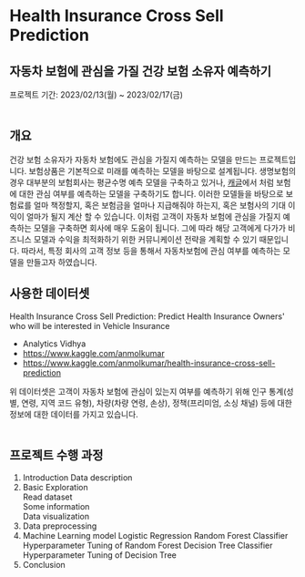 # Health Insurance Cross Sell Prediction
## 자동차 보험에 관심을 가질 건강 보험 소유자 예측하기
프로젝트 기간: 2023/02/13(월) ~ 2023/02/17(금)  
<br/>
## 개요
건강 보험 소유자가 자동차 보험에도 관심을 가질지 예측하는 모델을 만드는 프로젝트입니다. 보험상품은 기본적으로 미래를 예측하는 모델을 바탕으로 설계됩니다. 생명보험의 경우 대부분의 보험회사는 평균수명 예측 모델을 구축하고 있거나, [캐글](https://www.kaggle.com/anmolkumar/health-insurance-cross-sell-prediction)에서 처럼 보험에 대한 관심 여부를 예측하는 모델을 구축하기도 합니다. 이러한 모델들을 바탕으로 보험료를 얼마 책정할지, 혹은 보험금을 얼마나 지급해줘야 하는지, 혹은 보험사의 기대 이익이 얼마가 될지 계산 할 수 있습니다. 이처럼 고객이 자동차 보험에 관심을 가질지 예측하는 모델을 구축하면 회사에 매우 도움이 됩니다. 그에 따라 해당 고객에게 다가가 비즈니스 모델과 수익을 최적화하기 위한 커뮤니케이션 전략을 계획할 수 있기 때문입니다. 따라서, 특정 회사의 고객 정보 등을 통해서 자동차보험에 관심 여부를 예측하는 모델을 만들고자 하였습니다.
## 사용한 데이터셋
Health Insurance Cross Sell Prediction: Predict Health Insurance Owners' who will be interested in Vehicle Insurance  
- Analytics Vidhya  
- https://www.kaggle.com/anmolkumar
- https://www.kaggle.com/anmolkumar/health-insurance-cross-sell-prediction  

위 데이터셋은 고객이 자동차 보험에 관심이 있는지 여부를 예측하기 위해 인구 통계(성별, 연령, 지역 코드 유형), 차량(차량 연령, 손상), 정책(프리미엄, 소싱 채널) 등에 대한 정보에 대한 데이터를 가지고 있습니다.  
<br/>
## 프로젝트 수행 과정
1. Introduction
Data description
2. Basic Exploration  
Read dataset  
Some information  
Data visualization  
3. Data preprocessing  
4. Machine Learning model
Logistic Regression
Random Forest Classifier
Hyperparameter Tuning of Random Forest
Decision Tree Classifier
Hyperparameter Tuning of Decision Tree
5. Conclusion
